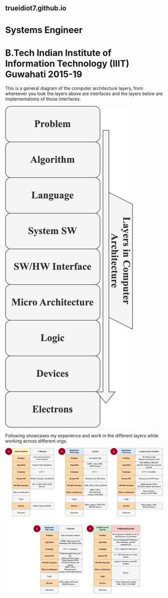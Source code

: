 ## trueidiot7.github.io
# Systems Engineer
# B.Tech Indian Institute of Information Technology (IIIT) Guwahati 2015-19

This is a general diagram of the computer architecture layers, from whereever you look the layers above are interfaces and the layers below are implementations of those interfaces:

![Alt text](./Gen_Diag_svg_2.svg)




Following showcases my experience and work in the different layers while working across different orgs.



![Alt text](./All_exp_3.svg)

